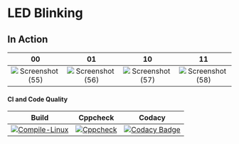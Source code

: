 # LED Blinking 

## In Action

|00|01|10|11|
|:--:|:--:|:--:|:--:|
|![Screenshot (55)](https://user-images.githubusercontent.com/81295980/115983203-6f525200-a5bd-11eb-8404-22ca01b925fa.png)|![Screenshot (56)](https://user-images.githubusercontent.com/81295980/115983241-ade80c80-a5bd-11eb-8e45-43976cec6716.png)|![Screenshot (57)](https://user-images.githubusercontent.com/81295980/115983275-e12a9b80-a5bd-11eb-9bc2-cdb6bc4cccf6.png)|![Screenshot (58)](https://user-images.githubusercontent.com/81295980/115983316-146d2a80-a5be-11eb-8519-0b8469af2b10.png)|

#### CI and Code Quality

|Build|Cppcheck|Codacy|
|:--:|:--:|:--:|
|[![Compile-Linux](https://github.com/Bharathgopal/Emb-C/actions/workflows/Compile.yml/badge.svg)](https://github.com/Bharathgopal/Emb-C/actions/workflows/Compile.yml)|[![Cppcheck](https://github.com/Bharathgopal/Emb-C/actions/workflows/CodeQulaity.yml/badge.svg)](https://github.com/Bharathgopal/Emb-C/actions/workflows/CodeQulaity.yml)|[![Codacy Badge](https://app.codacy.com/project/badge/Grade/643b7ca2b2dc4daba1e700c216bb87d9)](https://www.codacy.com/gh/Bharathgopal/Emb-C/dashboard?utm_source=github.com&amp;utm_medium=referral&amp;utm_content=Bharathgopal/Emb-C&amp;utm_campaign=Badge_Grade)|
